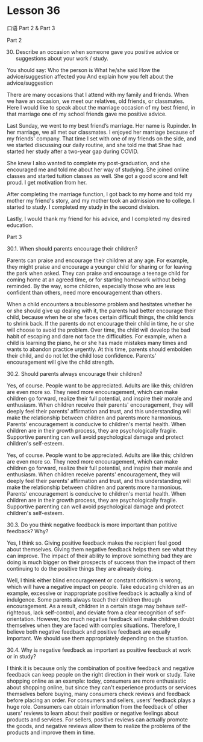 # Lesson 36

口语 Part 2 & Part 3

Part 2

30.   Describe an occasion when someone gave you positive advice or suggestions about your work / study. 

You should say:
Who the person is
What he/she said
How the advice/suggestion affected you
And explain how you felt about the advice/suggestion

There are many occasions that I attend with my family and friends. When we have an occasion, we meet our relatives, old friends, or classmates. Here I would like to speak about the marriage occasion of my best friend, in that marriage one of my school friends gave me positive advice.

Last Sunday, we went to my best friend’s marriage. Her name is Rupinder. In her marriage, we all met our classmates. I enjoyed her marriage because of my friends' company. That time I set with one of my friends on the side, and we started discussing our daily routine, and she told me that Shae had started her study after a two-year gap during COVID.

She knew I also wanted to complete my post-graduation, and she encouraged me and told me about her way of studying. She joined online classes and started tuition classes as well. She got a good score and felt proud. I get motivation from her.

After completing the marriage function, I got back to my home and told my mother my friend's story, and my mother took an admission me to college. I started to study. I completed my study in the second division.

Lastly, I would thank my friend for his advice, and I completed my desired education.

Part 3

30.1. When should parents encourage their children?

Parents can praise and encourage their children at any age. For example, they might praise and encourage a younger child for sharing or for leaving the park when asked. They can praise and encourage a teenage child for coming home at an agreed time, or for starting homework without being reminded. By the way, some children, especially those who are less confident than others, need more encouragement than others.

When a child encounters a troublesome problem and hesitates whether he or she should give up dealing with it, the parents had better encourage their child, because when he or she faces certain difficult things, the child tends to shrink back. If the parents do not encourage their child in time, he or she will choose to avoid the problem. Over time, the child will develop the bad habit of escaping and dare not face the difficulties. For example,
when a child is learning the piano, he or she has made mistakes many times and wants to abandon practice urgently. At this time, parents should embolden their child, and do not let the child lose confidence. Parents' encouragement will give the child strength.

30.2. Should parents always encourage their children?

Yes, of course. People want to be appreciated. Adults are like this; children are even more so. They need more encouragement, which can make children go forward, realize their full potential, and inspire their morale and enthusiasm. When children receive their parents' encouragement, they will deeply feel their parents' affirmation and trust, and this understanding will make the relationship between children and parents more harmonious. Parents' encouragement is conducive to children's mental health. When children are in their growth process, they are psychologically fragile. Supportive parenting can well avoid psychological damage and protect children's self-esteem.

Yes, of course. People want to be appreciated. Adults are like this; children are even more so. They need more encouragement, which can make children go forward, realize their full potential, and inspire their morale and enthusiasm. When children receive parents' encouragement, they will deeply feel their parents' affirmation and trust, and this understanding will make the relationship between children and parents more harmonious. Parents' encouragement is conducive to children's mental health. When children are in their growth process, they are psychologically fragile. Supportive parenting can well avoid psychological damage and protect children's self-esteem.

30.3. Do you think negative feedback is more important than potitive feedback? Why?

Yes, I think so. Giving positive feedback makes the recipient feel good about themselves. Giving them negative feedback helps them see what they can improve. The impact of their ability to improve something bad they are doing is much bigger on their prospects of success than the impact of them continuing to do the positive things they are already doing. 

Well, I think either blind encouragement or constant criticism is wrong, which will have a negative impact on people. Take educating children as an example, excessive or inappropriate positive feedback is actually a kind of indulgence. Some parents always teach their children through encouragement. As a result, children in a certain stage may behave self-righteous, lack self-control, and deviate from a clear recognition of self-orientation. However, too much negative feedback will make children doubt themselves when they are faced with complex situations. Therefore, I believe both negative feedback and positive feedback are equally important. We should use them appropriately depending on the situation.

30.4. Why is negative feedback as important as positive feedback at work or in study?

I think it is because only the combination of positive feedback and negative feedback can keep people on the right direction in their work or study. Take shopping online as an example: today, consumers are more enthusiastic about shopping online, but since they can't experience products or services themselves before buying, many consumers check reviews and feedback before placing an order. For consumers and sellers, users’
feedback plays a huge role. Consumers can obtain information from the feedback of other users' reviews to learn about their positive or negative feelings about products and services. For sellers, positive reviews can actually promote the goods, and negative reviews allow them to realize the problems of the products and improve them in time.
